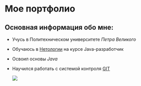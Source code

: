 # Мое портфолио
  
## Основная информация обо мне:
- Учусь в Политехническом университете _Петра_ _Великого_
- Обучаюсь в [Нетологии](https://netology.ru/) на курсе Java-разработчик
- Освоил основы _Java_
- Научился работать с системой контроля [GIT](https://git-scm.com/)
  
  ![](https://sun9-72.userapi.com/impg/BS39MPVl-scwrAGhNvxeHCmM4v-9ZqTiTqin8A/vg_VuVzs_4w.jpg?size=1600x1280&quality=96&sign=291c2c3ae122dcbfc9e1244a77507012&type=album)